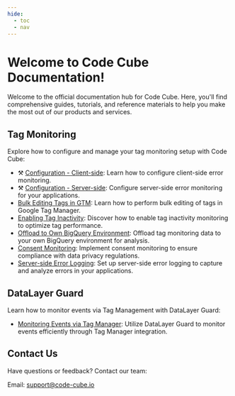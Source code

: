 ```yaml
---
hide:
  - toc
  - nav
---
```



# Welcome to Code Cube Documentation!

Welcome to the official documentation hub for Code Cube. Here, you'll find comprehensive guides, tutorials, and reference materials to help you make the most out of our products and services.

## Tag Monitoring

Explore how to configure and manage your tag monitoring setup with Code Cube:

- ⚒️ [Configuration - Client-side](/tag-monitor/error-monitoring-client-side.md): Learn how to configure client-side error monitoring.
- ⚒️ [Configuration - Server-side](/tag-monitor/error-monitoring-server-side.md): Configure server-side error monitoring for your applications.
- [Bulk Editing Tags in GTM](/tag-monitor/tag-bulk-edit.md): Learn how to perform bulk editing of tags in Google Tag Manager.
- [Enabling Tag Inactivity](/tag-monitor/tag-inactivity.md): Discover how to enable tag inactivity monitoring to optimize tag performance.
- [Offload to Own BigQuery Environment](/tag-monitor/raw-offload-bigquery.md): Offload tag monitoring data to your own BigQuery environment for analysis.
- [Consent Monitoring](/tag-monitor/consent-monitoring.md): Implement consent monitoring to ensure compliance with data privacy regulations.
- [Server-side Error Logging](/tag-monitor/serverside-error-logging.md): Set up server-side error logging to capture and analyze errors in your applications.

## DataLayer Guard

Learn how to monitor events via Tag Management with DataLayer Guard:

- [Monitoring Events via Tag Manager](/datalayer-guard/events-tag-manager.md): Utilize DataLayer Guard to monitor events efficiently through Tag Manager integration.

## Contact Us

Have questions or feedback? Contact our team:

Email: support@code-cube.io


<!-- 

## Stay Updated

Stay informed about the latest updates, features, and announcements:

- [Blog](https://blog.code-cube.io)
- [Newsletter](https://code-cube.io/newsletter)

We're excited to have you onboard with Code Cube! Happy coding!-->
